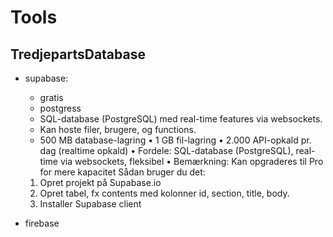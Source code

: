 # Tools

## TredjepartsDatabase
- supabase: 
    - gratis
    - postgress
    - SQL-database (PostgreSQL) med real-time features via websockets.
	- Kan hoste filer, brugere, og functions.
    - 500 MB database-lagring
	•	1 GB fil-lagring
	•	2.000 API-opkald pr. dag (realtime opkald)
	•	Fordele: SQL-database (PostgreSQL), real-time via websockets, fleksibel
	•	Bemærkning: Kan opgraderes til Pro for mere kapacitet
Sådan bruger du det:
	1.	Opret projekt på Supabase.io
	2.	Opret tabel, fx contents med kolonner id, section, title, body.
	3.	Installer Supabase client

- firebase